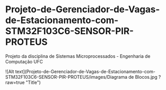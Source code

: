 # Projeto-de-Gerenciador-de-Vagas-de-Estacionamento-com-STM32F103C6-SENSOR-PIR-PROTEUS
Projeto da disciplina de Sistemas Microprocessados - Engenharia de Computação UFC

![Alt text](Projeto-de-Gerenciador-de-Vagas-de-Estacionamento-com-STM32F103C6-SENSOR-PIR-PROTEUS/images/Diagrama de Blocos.jpg ?raw=true "Title")
